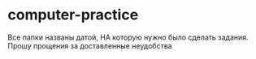 # computer-practice

Все папки названы датой, НА которую нужно было сделать задания. Прошу прощения за доставленные неудобства
